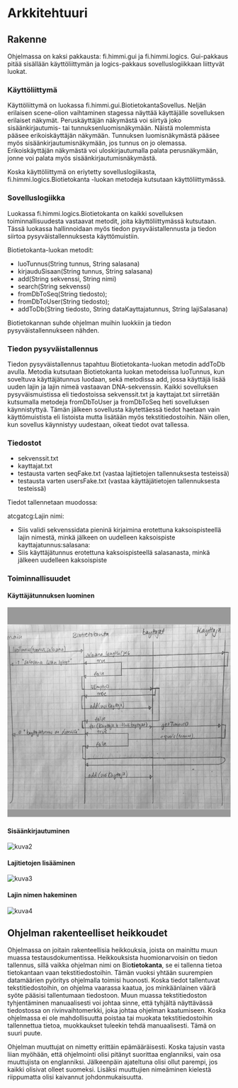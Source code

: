 # Arkkitehtuuri

## Rakenne

Ohjelmassa on kaksi pakkausta: fi.himmi.gui ja fi.himmi.logics. Gui-pakkaus pitää sisällään käyttöliittymän ja logics-pakkaus sovelluslogiikkaan liittyvät luokat.

### Käyttöliittymä

Käyttöliittymä on luokassa fi.himmi.gui.BiotietokantaSovellus. Neljän erilaisen scene-olion vaihtaminen stagessa näyttää käyttäjälle sovelluksen erilaiset näkymät. Peruskäyttäjän näkymästä voi siirtyä joko sisäänkirjautumis- tai tunnuksenluomisnäkymään. Näistä molemmista pääsee erikoiskäyttäjän näkymään. Tunnuksen luomisnäkymästä pääsee myös sisäänkirjautumisnäkymään, jos tunnus on jo olemassa. Erikoiskäyttäjän näkymästä voi uloskirjautumalla palata perusnäkymään, jonne voi palata myös sisäänkirjautumisnäkymästä.

Koska käyttöliittymä on eriytetty sovelluslogiikasta, fi.himmi.logics.Biotietokanta -luokan metodeja kutsutaan käyttöliittymässä. 

### Sovelluslogiikka

Luokassa fi.himmi.logics.Biotietokanta on kaikki sovelluksen toiminnallisuudesta vastaavat metodit, joita käyttöliittymässä kutsutaan. Tässä luokassa hallinnoidaan myös tiedon pysyväistallennusta ja tiedon siirtoa pysyväistallennuksesta käyttömuistiin.

Biotietokanta-luokan metodit:

* luoTunnus(String tunnus, String salasana)
* kirjauduSisaan(String tunnus, String salasana)
* add(String sekvenssi, String nimi)
* search(String sekvenssi)
* fromDbToSeq(String tiedosto);
* fromDbToUser(String tiedosto);
* addToDb(String tiedosto, String dataKayttajatunnus, String lajiSalasana)

Biotietokannan suhde ohjelman muihin luokkiin ja tiedon pysyväistallennukseen nähden.

### Tiedon pysyväistallennus

Tiedon pysyväistallennus tapahtuu Biotietokanta-luokan metodin addToDb avulla. Metodia kutsutaan Biotietokanta luokan metodeissa luoTunnus, kun soveltuva käyttäjätunnus luodaan, sekä metodissa add, jossa käyttäjä lisää uuden lajin ja lajin nimeä vastaavan DNA-sekvenssin. Kaikki sovelluksen pysyväismuistissa eli tiedostoissa sekvenssit.txt ja kayttajat.txt siirretään kutsumalla metodeja fromDbToUser ja fromDbToSeq heti sovelluksen käynnistyttyä. Tämän jälkeen sovellusta käytettäessä tiedot haetaan vain käyttömuistista eli listoista mutta lisätään myös tekstitiedostoihin. Näin ollen, kun sovellus käynnistyy uudestaan, oikeat tiedot ovat tallessa.

### Tiedostot

* sekvenssit.txt
* kayttajat.txt
* testausta varten seqFake.txt (vastaa lajitietojen tallennuksesta testeissä)
* testausta varten usersFake.txt (vastaa käyttäjätietojen tallennuksesta testeissä)

Tiedot tallennetaan muodossa:

atcgatcg:Lajin nimi:
* Siis validi sekvenssidata pieninä kirjaimina erotettuna kaksoispisteellä lajin nimestä, minkä jälkeen on uudelleen kaksoispiste
kayttajatunnus:salasana:
* Siis käyttäjätunnus erotettuna kaksoispisteellä salasanasta, minkä jälkeen uudelleen kaksoispiste

### Toiminnallisuudet

#### Käyttäjätunnuksen luominen

![kuva](/dokumentaatio/kuvat/Screenshot%20(24).png)

#### Sisäänkirjautuminen

![kuva2](/dokumentaatio/kuvat/kirjaudu.png)

#### Lajitietojen lisääminen

![kuva3](/dokumentaatio/kuvat/add.png)

#### Lajin nimen hakeminen

![kuva4](/dokumentaatio/kuvat/search.png)

## Ohjelman rakenteelliset heikkoudet

Ohjelmassa on joitain rakenteellisia heikkouksia, joista on mainittu muun muassa testausdokumentissa. Heikkouksista huomionarvoisin on tiedon tallennus, sillä vaikka ohjelman nimi on Bio**tietokanta**, se ei tallenna tietoa tietokantaan vaan tekstitiedostoihin. Tämän vuoksi yhtään suurempien datamäärien pyöritys ohjelmalla toimisi huonosti. Koska tiedot tallentuvat tekstitiedostoihin, on ohjelma vaarassa kaatua, jos minkäänlainen väärä syöte pääsisi tallentumaan tiedostoon. Muun muassa tekstitiedoston tyhjentäminen manuaalisesti voi johtaa sinne, että tyhjältä näyttävässä tiedostossa on rivinvaihtomerkki, joka johtaa ohjelman kaatumiseen. Koska ohjelmassa ei ole mahdollisuutta poistaa tai muokata tekstitiedostoihin tallennettua tietoa, muokkaukset tuleekin tehdä manuaalisesti. Tämä on suuri puute.

Ohjelman muuttujat on nimetty erittäin epämääräisesti. Koska tajusin vasta liian myöhään, että ohjelmointi olisi pitänyt suorittaa englanniksi, vain osa muuttujista on englanniksi. Jälkeenpäin ajateltuna olisi ollut parempi, jos kaikki olisivat olleet suomeksi. Lisäksi muuttujien nimeäminen kielestä riippumatta olisi kaivannut johdonmukaisuutta.
